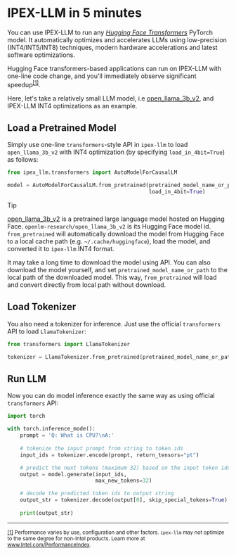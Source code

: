 # IPEX-LLM in 5 minutes

You can use IPEX-LLM to run any [*Hugging Face Transformers*](https://huggingface.co/docs/transformers/index) PyTorch model. It automatically optimizes and accelerates LLMs using low-precision (INT4/INT5/INT8) techniques, modern hardware accelerations and latest software optimizations.

Hugging Face transformers-based applications can run on IPEX-LLM with one-line code change, and you'll immediately observe significant speedup<sup><a href="#footnote-perf" id="ref-perf">[1]</a></sup>.

Here, let's take a relatively small LLM model, i.e [open_llama_3b_v2](https://huggingface.co/openlm-research/open_llama_3b_v2), and IPEX-LLM INT4 optimizations as an example.

## Load a Pretrained Model

Simply use one-line `transformers`-style API in `ipex-llm` to load `open_llama_3b_v2` with INT4 optimization (by specifying `load_in_4bit=True`) as follows:

```python
from ipex_llm.transformers import AutoModelForCausalLM

model = AutoModelForCausalLM.from_pretrained(pretrained_model_name_or_path="openlm-research/open_llama_3b_v2",
                                             load_in_4bit=True)
```

> [!TIP]
>   [open_llama_3b_v2](https://huggingface.co/openlm-research/open_llama_3b_v2) is a pretrained large language model hosted on Hugging Face. ``openlm-research/open_llama_3b_v2`` is its Hugging Face model id. ``from_pretrained`` will automatically download the model from Hugging Face to a local cache path (e.g. ``~/.cache/huggingface``), load the model, and converted it to ``ipex-llm`` INT4 format.
>
>   It may take a long time to download the model using API. You can also download the model yourself, and set ``pretrained_model_name_or_path`` to the local path of the downloaded model. This way, ``from_pretrained`` will load and convert directly from local path without download.

## Load Tokenizer

You also need a tokenizer for inference. Just use the official `transformers` API to load `LlamaTokenizer`:

```python
from transformers import LlamaTokenizer

tokenizer = LlamaTokenizer.from_pretrained(pretrained_model_name_or_path="openlm-research/open_llama_3b_v2")
```

## Run LLM

Now you can do model inference exactly the same way as using official `transformers` API:

```python
import torch

with torch.inference_mode():
    prompt = 'Q: What is CPU?\nA:'
    
    # tokenize the input prompt from string to token ids
    input_ids = tokenizer.encode(prompt, return_tensors="pt")

    # predict the next tokens (maximum 32) based on the input token ids
    output = model.generate(input_ids,
                            max_new_tokens=32)

    # decode the predicted token ids to output string
    output_str = tokenizer.decode(output[0], skip_special_tokens=True)
    
    print(output_str)
```

------

<div>
    <p>
        <sup><a href="#ref-perf" id="footnote-perf">[1]</a>
            Performance varies by use, configuration and other factors. <code><span>ipex-llm</span></code> may not optimize to the same degree for non-Intel products. Learn more at <a href="https://www.Intel.com/PerformanceIndex">www.Intel.com/PerformanceIndex</a>.
        </sup>
    </p>
</div>

